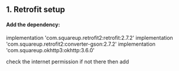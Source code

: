 ## 1. Retrofit setup

#### Add the dependency:
implementation 'com.squareup.retrofit2:retrofit:2.7.2'
implementation 'com.squareup.retrofit2:converter-gson:2.7.2'
implementation 'com.squareup.okhttp3:okhttp:3.6.0'

check the internet permission if not there then add
<uses-permission android:name="android.permission.INTERNET" />